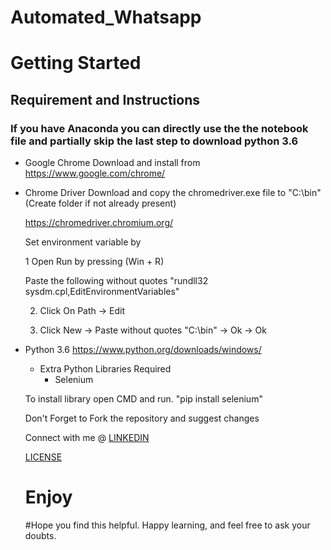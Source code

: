 # Automated_Whatsapp

# Getting Started

## Requirement and Instructions

### If you have Anaconda you can directly use the the notebook file and partially skip the last step to download python 3.6

* Google Chrome
     Download and install from    https://www.google.com/chrome/
* Chrome Driver
  Download and copy the chromedriver.exe file to "C:\bin" (Create folder if not already present)
  
  https://chromedriver.chromium.org/
  
  Set environment variable by
  
  1 Open Run by pressing (Win + R)
  
     Paste the following without quotes "rundll32 sysdm.cpl,EditEnvironmentVariables"
     
  2. Click On Path -> Edit
  
  3. Click New -> Paste without quotes "C:\bin" -> Ok -> Ok
 
* Python 3.6
  https://www.python.org/downloads/windows/
  * Extra Python Libraries Required
    * Selenium
    
   To install library open CMD and run.
   "pip install selenium"
    
    
    Don't Forget to Fork the repository and suggest changes
    
    Connect with me @ [LINKEDIN](https://www.linkedin.com/in/aryan-mehrotra-9a71b873/)
    
    [LICENSE](https://github.com/mehrotra234/Automated_Whatsapp/blob/master/LICENSE)
    # Enjoy
    #Hope you find this helpful.
    Happy learning, and feel free to ask your doubts.
 
